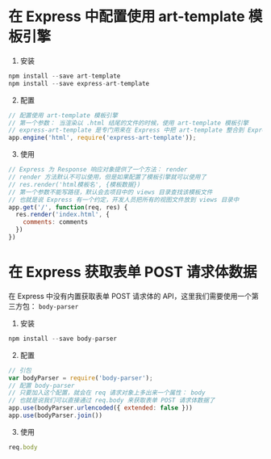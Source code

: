 # 在 Express 中配置使用 art-template 模板引擎
1. 安装
```javascript
npm install --save art-template
npm install --save express-art-template
```
2. 配置
```javascript
// 配置使用 art-template 模板引擎
// 第一个参数： 当渲染以 .html 结尾的文件的时候，使用 art-template 模板引擎
// express-art-template 是专门用来在 Express 中把 art-template 整合到 Express 中
app.engine('html', require('express-art-template'));
```
3. 使用
```javascript
// Express 为 Response 响应对象提供了一个方法： render
// render 方法默认不可以使用，但是如果配置了模板引擎就可以使用了
// res.render('html模板名', {模板数据})
// 第一个参数不能写路径，默认会去项目中的 views 目录查找该模板文件
// 也就是说 Express 有一个约定，开发人员把所有的视图文件放到 views 目录中
app.get('/', function(req, res) {
  res.render('index.html', {
    comments: comments
  })
})
```

# 在 Express 获取表单 POST 请求体数据
在 Express 中没有内置获取表单 POST 请求体的 API，这里我们需要使用一个第三方包： `body-parser`
1. 安装
```javascript
npm install --save body-parser
```
2. 配置
```javascript
// 引包
var bodyParser = require('body-parser');
// 配置 body-parser
// 只要加入这个配置，就会在 req 请求对象上多出来一个属性： body
// 也就是说我们可以直接通过 req.body 来获取表单 POST 请求体数据了
app.use(bodyParser.urlencoded({ extended: false }))
app.use(bodyParser.join())
```
3. 使用
```javascript
req.body
```